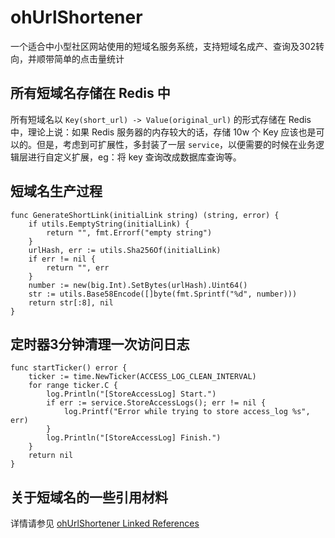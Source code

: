 # ohUrlShortener

一个适合中小型社区网站使用的短域名服务系统，支持短域名成产、查询及302转向，并顺带简单的点击量统计

## 所有短域名存储在 Redis 中

所有短域名以 `Key(short_url) -> Value(original_url)` 的形式存储在 Redis 中，理论上说：如果 Redis 服务器的内存较大的话，存储 10w 个 Key 应该也是可以的。但是，考虑到可扩展性，多封装了一层 `service`，以便需要的时候在业务逻辑层进行自定义扩展，eg：将 key 查询改成数据库查询等。  

## 短域名生产过程

```
func GenerateShortLink(initialLink string) (string, error) {
	if utils.EemptyString(initialLink) {
		return "", fmt.Errorf("empty string")
	}
	urlHash, err := utils.Sha256Of(initialLink)
	if err != nil {
		return "", err
	}
	number := new(big.Int).SetBytes(urlHash).Uint64()
	str := utils.Base58Encode([]byte(fmt.Sprintf("%d", number)))
	return str[:8], nil
}
```

## 定时器3分钟清理一次访问日志

```
func startTicker() error {
	ticker := time.NewTicker(ACCESS_LOG_CLEAN_INTERVAL)
	for range ticker.C {
		log.Println("[StoreAccessLog] Start.")
		if err := service.StoreAccessLogs(); err != nil {
			log.Printf("Error while trying to store access_log %s", err)
		}
		log.Println("[StoreAccessLog] Finish.")
	}
	return nil
}
```

## 关于短域名的一些引用材料

详情请参见 [ohUrlShortener Linked References](references.md)

